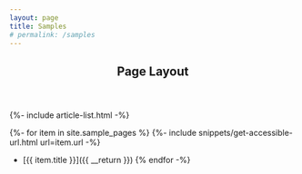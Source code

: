 ```yaml
---
layout: page
title: Samples
# permalink: /samples
---
```

<div class="layout--articles">
  <section>
    <header><h2>Page Layout</h2></header>
    {%- include article-list.html -%}
  </section>
</div>

{%- for item in site.sample_pages %}
{%- include snippets/get-accessible-url.html url=item.url -%}
- [{{ item.title }}]({{ __return }}) 
{% endfor -%}